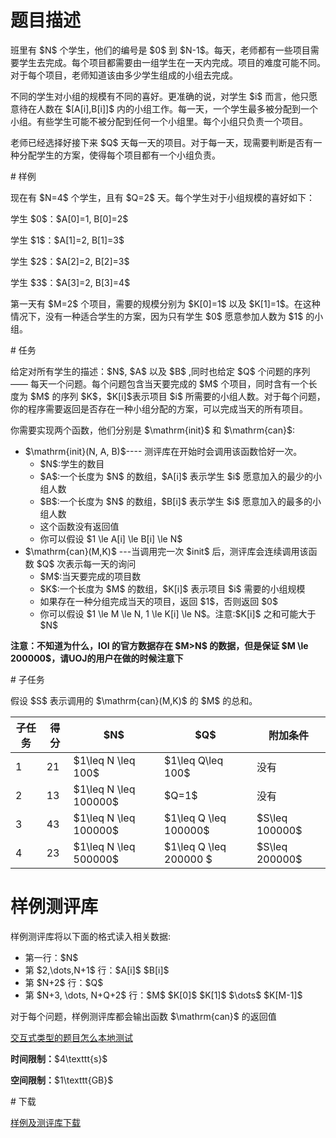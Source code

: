 # 题目描述

<p>班里有 $N$ 个学生，他们的编号是 $0$ 到 $N-1$。每天，老师都有一些项目需要学生去完成。每个项目都需要由一组学生在一天内完成。项目的难度可能不同。对于每个项目，老师知道该由多少学生组成的小组去完成。</p>
<p>不同的学生对小组的规模有不同的喜好。更准确的说，对学生 $i$ 而言，他只愿意待在人数在 $[A[i],B[i]]$ 内的小组工作。每一天，一个学生最多被分配到一个小组。有些学生可能不被分配到任何一个小组里。每个小组只负责一个项目。</p>
<p>老师已经选择好接下来 $Q$ 天每一天的项目。对于每一天，现需要判断是否有一种分配学生的方案，使得每个项目都有一个小组负责。</p>
# 样例


<p>现在有 $N=4$ 个学生，且有 $Q=2$ 天。每个学生对于小组规模的喜好如下：</p>
<p>学生 $0$：$A[0]=1, B[0]=2$</p>
<p>学生 $1$：$A[1]=2, B[1]=3$</p>
<p>学生 $2$：$A[2]=2, B[2]=3$</p>
<p>学生 $3$：$A[3]=2, B[3]=4$</p>
<p>第一天有 $M=2$ 个项目，需要的规模分别为 $K[0]=1$ 以及 $K[1]=1$。在这种情况下，没有一种适合学生的方案，因为只有学生 $0$ 愿意参加人数为 $1$ 的小组。</p>
# 任务


<p>给定对所有学生的描述：$N$, $A$ 以及 $B$ ,同时也给定 $Q$ 个问题的序列 —— 每天一个问题。每个问题包含当天要完成的 $M$ 个项目，同时含有一个长度为 $M$ 的序列 $K$，$K[i]$表示项目 $i$ 所需要的小组人数。对于每个问题，你的程序需要返回是否存在一种小组分配的方案，可以完成当天的所有项目。</p>
<p>你需要实现两个函数，他们分别是 $\mathrm{init}$ 和 $\mathrm{can}$:</p>
<ul><li>$\mathrm{init}(N, A, B)$---- 测评库在开始时会调用该函数恰好一次。<ul><li>$N$:学生的数目</li>
<li>$A$:一个长度为 $N$ 的数组，$A[i]$ 表示学生 $i$ 愿意加入的最少的小组人数</li>
<li>$B$:一个长度为 $N$ 的数组，$B[i]$ 表示学生 $i$ 愿意加入的最多的小组人数</li>
<li>这个函数没有返回值</li>
<li>你可以假设 $1 \le A[i] \le B[i] \le N$</li>
</ul></li>
<li>$\mathrm{can}(M,K)$ ---当调用完一次 $init$ 后，测评库会连续调用该函数 $Q$ 次表示每一天的询问<ul><li>$M$:当天要完成的项目数</li>
<li>$K$:一个长度为 $M$ 的数组，$K[i]$ 表示项目 $i$ 需要的小组规模</li>
<li>如果存在一种分组完成当天的项目，返回 $1$，否则返回 $0$</li>
<li>你可以假设 $1 \le M \le N, 1 \le K[i] \le N$。注意:$K[i]$ 之和可能大于 $N$</li>
</ul></li>
</ul><p><strong>注意：不知道为什么，IOI 的官方数据存在 $M&gt;N$ 的数据，但是保证 $M \le 200000$，请UOJ的用户在做的时候注意下</strong></p>
# 子任务


<p>假设 $S$ 表示调用的 $\mathrm{can}(M,K)$ 的 $M$ 的总和。 </p>
<div class="table-responsive">
<table class="table table-bordered table-text-center table-vertical-middle"><thead><tr><th>子任务</th>
<th>得分</th>
<th>$N$</th>
<th>$Q$</th>
<th>附加条件</th>
</tr></thead><tbody><tr><td>1</td><td>21</td><td>$1\leq N \leq 100$</td><td>$1\leq Q\leq 100$</td><td>没有</td></tr><tr><td>2</td><td>13</td><td>$1\leq N \leq 100000$</td><td>$Q=1$</td><td>没有</td></tr><tr><td>3</td><td>43</td><td>$1\leq N \leq 100000$</td><td>$1\leq Q \leq 100000$</td><td>$S\leq 100000$</td></tr><tr><td>4</td><td>23</td><td>$1\leq N \leq 500000$</td><td>$1\leq Q \leq 200000 $</td><td>$S\leq 200000$</td></tr></tbody></table></div>

# 样例测评库


<p>样例测评库将以下面的格式读入相关数据:</p>
<ul><li>第一行：$N$</li>
<li>第 $2,\dots,N+1$ 行：$A[i]$ $B[i]$</li>
<li>第 $N+2$ 行：$Q$</li>
<li>第 $N+3, \dots, N+Q+2$ 行：$M$ $K[0]$ $K[1]$ $\dots$ $K[M-1]$</li>
</ul><p>对于每个问题，样例测评库都会输出函数 $\mathrm{can}$ 的返回值</p>
<p><a href="http://uoj.ac/faq">交互式类型的题目怎么本地测试</a></p>
<p><strong>时间限制：</strong>$4\texttt{s}$</p>
<p><strong>空间限制：</strong>$1\texttt{GB}$</p>
# 下载


<p><a href="/download.php?type=problem&amp;id=231">样例及测评库下载</a></p>
